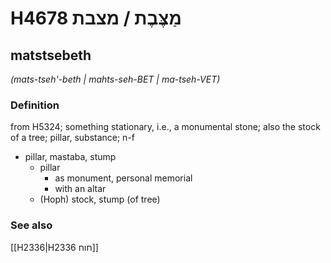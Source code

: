 # H4678 מַצֶּבֶת / מצבת

## matstsebeth

_(mats-tseh'-beth | mahts-seh-BET | ma-tseh-VET)_

### Definition

from H5324; something stationary, i.e., a monumental stone; also the stock of a tree; pillar, substance; n-f

- pillar, mastaba, stump
  - pillar
    - as monument, personal memorial
    - with an altar
  - (Hoph) stock, stump (of tree)

### See also

[[H2336|H2336 חוח]]
